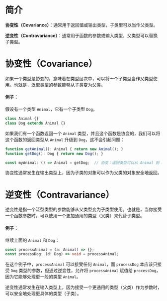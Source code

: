 # 简介

**协变性（Covariance）**：通常用于返回值或输出类型，子类型可以当作父类型。

**逆变性（Contravariance）**：通常用于函数的参数或输入类型，父类型可以替换子类型。

# 协变性（Covariance）

如果一个类型是协变的，意味着在类型层次中，可以将一个子类型当作父类型使用。也就是，泛型类型的参数能够从子类变为父类。

#### 例子：

假设有一个类型 `Animal`，它有一个子类型 `Dog`。

```typescript
class Animal {}
class Dog extends Animal {}
```

如果我们有一个函数返回一个 `Animal` 类型，并且这个函数是协变的，我们可以将这个函数的返回类型从 `Animal` 升级到 `Dog`，这不会引起问题：

```typescript
function getAnimal(): Animal { return new Animal(); }
function getDog(): Dog { return new Dog(); }

const myAnimal: () => Animal = getDog;  // 协变：返回类型可以从 Animal 到 Dog
```

协变性通常发生在输出类型上，因为子类的对象可以作为父类的对象安全地返回。

# 逆变性（Contravariance）

逆变性是指一个泛型类型的参数能够从父类型变为子类型使用。也就是，当你接受一个函数参数时，可以使用一个更加通用的类型（父类）来代替子类型。

#### 例子：

继续上面的 `Animal` 和 `Dog`：

```typescript
const processAnimal = (a: Animal) => {};
const processDog: (d: Dog) => void = processAnimal;
```

在这个例子中，`processAnimal` 可以接受任何 `Animal`，而 `processDog` 本应该只接受 `Dog` 类型的参数，但通过逆变性，允许将 `processAnimal` 赋值给 `processDog`，因为它能够处理更一般的类型 `Animal`。

逆变性通常发生在输入类型上，因为接受一个更通用的类型（父类）作为参数时，可以安全地处理更具体的类型（子类）。